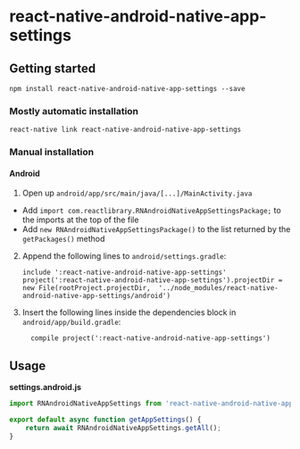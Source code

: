 
# react-native-android-native-app-settings

## Getting started

`npm install react-native-android-native-app-settings --save`

### Mostly automatic installation

`react-native link react-native-android-native-app-settings`

### Manual installation

#### Android

1. Open up `android/app/src/main/java/[...]/MainActivity.java`
  - Add `import com.reactlibrary.RNAndroidNativeAppSettingsPackage;` to the imports at the top of the file
  - Add `new RNAndroidNativeAppSettingsPackage()` to the list returned by the `getPackages()` method
2. Append the following lines to `android/settings.gradle`:
  	```
  	include ':react-native-android-native-app-settings'
  	project(':react-native-android-native-app-settings').projectDir = new File(rootProject.projectDir, 	'../node_modules/react-native-android-native-app-settings/android')
  	```
3. Insert the following lines inside the dependencies block in `android/app/build.gradle`:
  	```
      compile project(':react-native-android-native-app-settings')
  	```

## Usage

**settings.android.js**

```javascript
import RNAndroidNativeAppSettings from 'react-native-android-native-app-settings';

export default async function getAppSettings() {
    return await RNAndroidNativeAppSettings.getAll();
}
```
